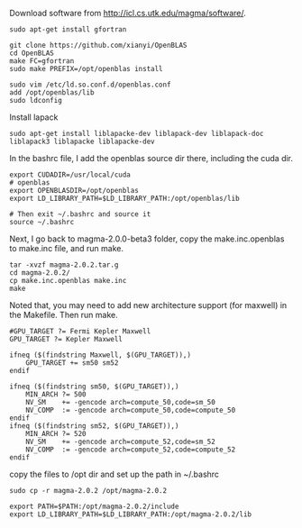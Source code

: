Download software from http://icl.cs.utk.edu/magma/software/.

```{engine='bash'}
sudo apt-get install gfortran 

git clone https://github.com/xianyi/OpenBLAS
cd OpenBLAS
make FC=gfortran
sudo make PREFIX=/opt/openblas install

sudo vim /etc/ld.so.conf.d/openblas.conf
add /opt/openblas/lib
sudo ldconfig
```
Install lapack
```
sudo apt-get install liblapacke-dev liblapack-dev liblapack-doc liblapack3 liblapacke liblapacke-dev
```

In the bashrc file, I add the openblas source dir there, including the cuda dir.

```{engine='bash'}
export CUDADIR=/usr/local/cuda                                                                     
# openblas                                                                      
export OPENBLASDIR=/opt/openblas 
export LD_LIBRARY_PATH=$LD_LIBRARY_PATH:/opt/openblas/lib

# Then exit ~/.bashrc and source it
source ~/.bashrc
```

Next, I go back to magma-2.0.0-beta3 folder, copy the make.inc.openblas to make.inc file, and run make.
```
tar -xvzf magma-2.0.2.tar.g
cd magma-2.0.2/
cp make.inc.openblas make.inc
make
```
Noted that, you may need to add new architecture support (for maxwell) in the Makefile. Then run make.
```
#GPU_TARGET ?= Fermi Kepler Maxwell                                             
GPU_TARGET ?= Kepler Maxwell

ifneq ($(findstring Maxwell, $(GPU_TARGET)),)                                   
    GPU_TARGET += sm50 sm52                                                     
endif  

ifneq ($(findstring sm50, $(GPU_TARGET)),)                                      
    MIN_ARCH ?= 500                                                             
    NV_SM    += -gencode arch=compute_50,code=sm_50                             
    NV_COMP  := -gencode arch=compute_50,code=compute_50                        
endif                                                                           
ifneq ($(findstring sm52, $(GPU_TARGET)),)                                      
    MIN_ARCH ?= 520                                                             
    NV_SM    += -gencode arch=compute_52,code=sm_52                             
    NV_COMP  := -gencode arch=compute_52,code=compute_52                        
endif 
```

copy the files to /opt dir and set up the path in ~/.bashrc
```
sudo cp -r magma-2.0.2 /opt/magma-2.0.2

export PATH=$PATH:/opt/magma-2.0.2/include                                      
export LD_LIBRARY_PATH=$LD_LIBRARY_PATH:/opt/magma-2.0.2/lib
```

